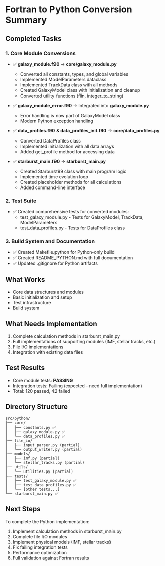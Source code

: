 # Fortran to Python Conversion Summary

## Completed Tasks

### 1. Core Module Conversions
- ✅ **galaxy_module.f90** → **core/galaxy_module.py**
  - Converted all constants, types, and global variables
  - Implemented ModelParameters dataclass
  - Implemented TrackData class with all methods
  - Created GalaxyModel class with initialization and cleanup
  - Converted utility functions (flin, integer_to_string)

- ✅ **galaxy_module_error.f90** → Integrated into **galaxy_module.py**
  - Error handling is now part of GalaxyModel class
  - Modern Python exception handling

- ✅ **data_profiles.f90 & data_profiles_init.f90** → **core/data_profiles.py**
  - Converted DataProfiles class
  - Implemented initialization with all data arrays
  - Added get_profile method for accessing data

- ✅ **starburst_main.f90** → **starburst_main.py**
  - Created Starburst99 class with main program logic
  - Implemented time evolution loop
  - Created placeholder methods for all calculations
  - Added command-line interface

### 2. Test Suite
- ✅ Created comprehensive tests for converted modules:
  - test_galaxy_module.py - Tests for GalaxyModel, TrackData, ModelParameters
  - test_data_profiles.py - Tests for DataProfiles class

### 3. Build System and Documentation
- ✅ Created Makefile.python for Python-only build
- ✅ Created README_PYTHON.md with full documentation
- ✅ Updated .gitignore for Python artifacts

## What Works
- Core data structures and modules
- Basic initialization and setup
- Test infrastructure
- Build system

## What Needs Implementation
1. Complete calculation methods in starburst_main.py
2. Full implementations of supporting modules (IMF, stellar tracks, etc.)
3. File I/O implementations
4. Integration with existing data files

## Test Results
- Core module tests: **PASSING**
- Integration tests: Failing (expected - need full implementation)
- Total: 120 passed, 42 failed

## Directory Structure
```
src/python/
├── core/
│   ├── constants.py ✅
│   ├── galaxy_module.py ✅
│   └── data_profiles.py ✅
├── file_io/
│   ├── input_parser.py (partial)
│   └── output_writer.py (partial)
├── models/
│   ├── imf.py (partial)
│   └── stellar_tracks.py (partial)
├── utils/
│   └── utilities.py (partial)
├── tests/
│   ├── test_galaxy_module.py ✅
│   ├── test_data_profiles.py ✅
│   └── [other tests...]
└── starburst_main.py ✅
```

## Next Steps
To complete the Python implementation:
1. Implement calculation methods in starburst_main.py
2. Complete file I/O modules
3. Implement physical models (IMF, stellar tracks)
4. Fix failing integration tests
5. Performance optimization
6. Full validation against Fortran results